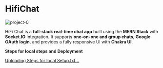 # HifiChat

![project-0](https://github.com/user-attachments/assets/5663061a-168e-44ef-96da-efb062f4e033)

HiFi Chat is a **full-stack real-time chat app** built using the **MERN Stack** with **Socket.IO** integration. It supports **one-on-one and group chats**, **Google OAuth login**, and provides a fully responsive UI with **Chakra UI**.

**Steps for local steps and Deployment**

[Uploading Steps for local Setup.txt…]()

